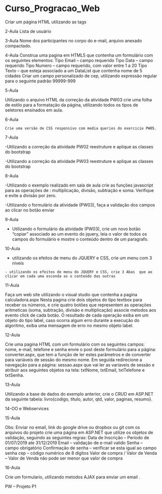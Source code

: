 # Curso_Progracao_Web
Criar um página HTML utilizando as tags

2-Aula  Lista de usuário

3-Aula Nome dos participantes no corpo do e-mail, arquivo anexado compactado.

4-Aula 
  Construa uma pagina em HTML5 que contenha um formulário com os seguintes elementos:
  Tipo Email – campo requerido
  Tipo Data – campo requerido
  Tipo Numero – campo requerido, com valor entre 1 a 20
  Tipo Texto – que esteja associado a um DataList  que contenha nome de 5 cidades
  Criar um campo personalizado de cep, utilizando expressão regular para o seguinte padrão 99999-999

5-Aula

  Utilizando o arquivo HTML da correção da atividade PW03 crie uma folha de estilo para a formatação da página, utilizando todos os       tipos de seletores ensinados em aula.

6-Aula

    Crie uma versão de CSS responsivo com media queries do exercicio PW05.

7-Aula

  -Utilizando a correção da atividade PW02 reestruture e aplique as classes do bootstrap

  -Utilizando a correção da atividade PW03 reestruture e aplique as classes do bootstrap

8-Aula

  -Utilizando o exemplo realizado em sala de aula crie as funções javascript para as operações de : multiplicação, divisão, subtração e    soma.
   Verifique e evite a divisão por zero.

  -Utilizando o formulário da atividade (PW03), faça a validação dos campos ao clicar no botão enviar

9-Aula

  - Utilizando o formulário da atividade (PW03), crie um novo botão “copiar” associado ao um evento do jquery, leia o valor de todos os     campos do formulário e mostre o conteúdo dentro de um paragrafo.

10-Aula

   - utilizando os efeitos de menu do JQUERY e CSS, crie um menu com 3 niveis

    - utilizando os efeitos de menu do JQUERY e CSS, crie 3 Abas  que ao clicar em cada uma esconda as o conteúdo das outras
 
11-Aula

Faça um web site utilizando o visual studio que contenha a pagina calculadora.aspx
Nesta pagina crie dois objetos do tipo textbox para receber os números, e crie quatro botões que representem as operações aritmeticas (soma, subtração, divisão e multiplicação) associe metodos aos evento click de cada botão. O resultado de cada operação exiba em um objeto do tipo label, caso ocorra algum erro durante a execução do algoritmo, exiba uma mensagem de erro no mesmo objeto label.

12-Aula

Crie uma pagina HTML com um formulário com os seguintes campos: nome, e-mail, telefone e senha envie o post deste formulário para a página: converter.aspx, que tem a função de ler estes parâmetros e de converter para variáveis de sessão do mesmo nome.
Em seguida redirecione a navegação para a página: sessao.aspx que vai ler as variaveis de sessão e atribuir aos seguintes objetos na tela: txtNome, txtEmail, txtTelefone e txtSenha.

13-Aula

Utilizando a base de dados do exemplo anterior, crie o CRUD em ASP.NET da seguinte  tabela:  livro{codigo, titulo, autor, qtd, valor, paginas, resumo}.

14-OO e Webservices

15-Aula

Obs: Enviar no email, link do google drive ou dropbox ou git com os arquivos do projeto
crie uma página em ASP.NET que utilize os objetos de validação, seguindo as seguintes regras:
Data de Inscrição – Período de 01/07/2019 ate 31/12/2019
Email – validação de e-mail valido
Senha – campo obrigatório
Confirmação de senha – verificar se esta igual ao campo senha
cep  – código numérico de 8 dígitos
Valor de compra / Valor de Venda – Valor de Venda não pode ser menor que valor de compra

16-Aula

Crie um formulario,  utilizando metodos AJAX para enviar um email .

PW – Projeto P1
 
